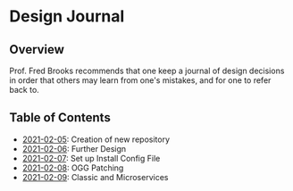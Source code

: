 # Design Journal

## Overview

Prof. Fred Brooks recommends that one keep a journal of design decisions in order that others may learn from one's mistakes, and for one to refer back to.

## Table of Contents

- [2021-02-05](2021_02_05.md): Creation of new repository
- [2021-02-06](2021_02_06.md): Further Design
- [2021-02-07](2021_02_07.md): Set up Install Config File
- [2021-02-08](2021_02_08.md): OGG Patching
- [2021-02-09](2021_02_09.md): Classic and Microservices

